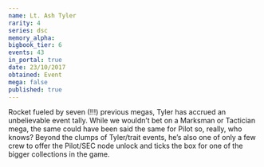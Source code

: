 ```yaml
---
name: Lt. Ash Tyler
rarity: 4
series: dsc
memory_alpha:
bigbook_tier: 6
events: 43
in_portal: true
date: 23/10/2017
obtained: Event
mega: false
published: true
---
```


Rocket fueled by seven (!!!) previous megas, Tyler has accrued an unbelievable event tally. While we wouldn’t bet on a Marksman or Tactician mega, the same could have been said the same for Pilot so, really, who knows? Beyond the clumps of Tyler/trait events, he’s also one of only a few crew to offer the Pilot/SEC node unlock and ticks the box for one of the bigger collections in the game.
